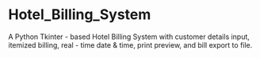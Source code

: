 # Hotel_Billing_System
A Python Tkinter - based Hotel Billing System with customer details input, itemized billing, real - time date &amp; time, print preview, and bill export to file.

